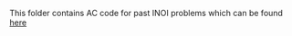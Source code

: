 This folder contains AC code for past INOI problems which can be found [here](https://www.codechef.com/INOIPRAC)
